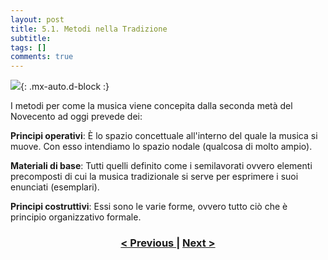 ```yaml
---
layout: post
title: 5.1. Metodi nella Tradizione
subtitle:
tags: []
comments: true
---
```


![](https://velitch.github.io/velitch/assets/img/learn/il_paradigma_di_stockhausen/fig8.png){: .mx-auto.d-block :}

I metodi per come la musica viene concepita dalla seconda metà del Novecento ad oggi prevede dei:

**Principi operativi**:
È lo spazio concettuale all'interno del quale la musica si muove. Con esso intendiamo lo spazio nodale (qualcosa di molto ampio).

**Materiali di base**:
Tutti quelli definito come i semilavorati ovvero elementi precomposti di cui la musica tradizionale si serve per esprimere i suoi enunciati (esemplari).

**Principi costruttivi**:
Essi sono le varie forme, ovvero tutto ciò che è principio organizzativo formale.

<h3 style="text-align:center">
<a href="https://velitch.github.io/velitch/2021-11-02-04_04_galassia">< Previous </a>
|
<a href="https://velitch.github.io/velitch/2021-11-02-05_02_metodi_in_stockhausen/">Next ></a>
</h3>
